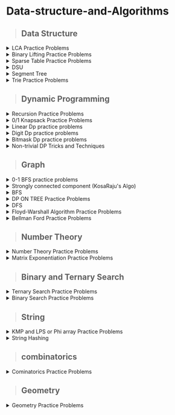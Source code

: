 # Data-structure-and-Algorithms


>## Data Structure

<details markdown = "1"><summary>LCA Practice Problems</summary>
 
  [Problem-01 (LCA Basic Code: ](https://www.spoj.com/problems/LCASQ/) [Solution by ar_rony1](https://ideone.com/zEd3aT)

  [Problem-02 : ](https://codeforces.com/contest/813/problem/C) [Solution by ar_rony1](https://codeforces.com/contest/813/submission/219704960)


</details>

<details markdown = "1"><summary>Binary Lifting Practice Problems</summary>
 
  [Problem-01 : ](https://cses.fi/problemset/task/1687/) [Solution by ar_rony1](https://cses.fi/paste/9453356b4844de3d5d6e7a/)

</details>

<details markdown = "1"><summary>Sparse Table Practice Problems</summary>
 
  [Problem-01 : ](https://www.spoj.com/problems/RMQSQ/) [Solution by ar_rony1](https://github.com/A-R-Rony/Data-structure-and-Algorithms/blob/a029d83c59775a2f3982d849772a463ed86ba1ff/Data%20structure/Sparse%20Table/RMQ%20sparse%20table.cpp)

</details>

<details markdown = "1"><summary>DSU</summary>
 
 <details markdown = "1"><summary>Dsu Basic Code</summary>
 
  [Basic DSU Code](https://github.com/A-R-Rony/Data-structure/blob/main/DSU%20-%20basic.cpp)

</details>

  <details markdown = "1"><summary>Dsu Practice Problems</summary>


 [Problem-01 : ](https://codeforces.com/contest/25/problem/D) [Solution by ar_rony1](https://codeforces.com/contest/25/submission/172538064)

 [Problem-02 : ](https://www.spoj.com/problems/FRNDCIRC/) [Solution by ar_rony1](https://ideone.com/lX3fRf)
 
 [Problem-03 : ](https://codeforces.com/contest/1609/problem/D) [Solution by ar_rony1](https://codeforces.com/contest/1609/submission/179195697)

 [Problem-04 : ](https://codeforces.com/contest/1213/problem/G) [Solution by ar_rony1](https://codeforces.com/contest/1213/submission/224862644)

 [Problem-05 : ](https://codeforces.com/contest/1927/problem/F) [Solution by ar_rony1](https://codeforces.com/contest/1927/submission/248432985)

 
  </details>

</details>

<details markdown = "1"><summary>Segment Tree</summary>
  
 
 <details markdown = "1"><summary>Segment Tree Basic Code</summary>

  [Code](https://ideone.com/G0S2HO)
  
</details>


  <details markdown = "1"><summary>Segment Tree Practice Problems</summary>


 [Problem-01 : ](https://codeforces.com/contest/339/problem/D) [Solution by ar_rony1](https://codeforces.com/contest/339/submission/180560278)
  
 [Problem-02 : ](https://cses.fi/problemset/task/1647/) [Solution by ar_rony1](https://cses.fi/paste/486e757d5d10a3dc4f6874/)
  
 [Problem-03 : ](https://codeforces.com/contest/1709/problem/D) [Solution by ar_rony1](https://codeforces.com/contest/1709/submission/202788538)
  
 [Problem-04 : ](https://codeforces.com/contest/1257/problem/D) [Solution by ar_rony1](https://codeforces.com/contest/1257/submission/204004340)
 
  [Problem-05 : ](https://codeforces.com/contest/635/problem/D) [Solution by ar_rony1](https://codeforces.com/contest/635/submission/205513843)
  
   [Problem-06 : ](https://www.spoj.com/problems/KQUERY/) [Solution by ar_rony1](https://ideone.com/oCtO8f)
   
   [Problem-07 : ](https://cses.fi/problemset/task/1650/) [Solution by ar_rony1](https://cses.fi/paste/6eaed65683ac330d5d4a88/)
   
   [Problem-08 : ](https://lightoj.com/problem/strongest-community) [Solution by ar_rony1](https://ideone.com/FJY2OE)
   
   [Problem-09 : ](https://lightoj.com/problem/binary-simulation) [Solution by ar_rony1](https://ideone.com/7OnwOi)
   
   [Problem-10 : ](https://lightoj.com/problem/histogram) [Solution by ar_rony1](https://ideone.com/Vz3VZe)
   
   [Problem-11 : ](https://codeforces.com/contest/459/problem/D) [Solution by ar_rony1](https://codeforces.com/contest/459/submission/209100102)
   
   [Problem-12 : ](https://lightoj.com/problem/all-possible-inc-subseq) [Solution by ar_rony1](https://ideone.com/H0x3qI)
   
   [Problem-13 : ](https://lightoj.com/problem/diablo) [Solution by ar_rony1](https://ideone.com/bXhKn9)
  
   [Problem-14 : ](https://lightoj.com/problem/points-in-segments-ii) [Solution by ar_rony1](https://ideone.com/X82yCw)
   
   [Problem-15 : ](https://www.spoj.com/problems/GSS3/) [Solution by ar_rony1](https://ideone.com/iN15Er)
   
   [Problem-16 : ](https://codeforces.com/contest/474/problem/F) [Solution by ar_rony1](https://codeforces.com/contest/474/submission/209743998)
   
  [Problem-17 : ](https://codeforces.com/contest/920/problem/F) [Solution by ar_rony1](https://codeforces.com/contest/920/submission/209835588)
      
   [Problem-18 : ](https://codeforces.com/contest/52/problem/C) [Solution by ar_rony1](https://codeforces.com/contest/52/submission/209787135)

   [Problem-19 : ](https://codeforces.com/contest/1548/problem/B) [Solution by ar_rony1](https://codeforces.com/contest/1548/submission/210013271)

   [Problem-20 (XOR segment tree): ](https://codeforces.com/contest/242/problem/E) [Solution by ar_rony1](https://codeforces.com/contest/242/submission/210667764)

   [Problem-21 : ](https://cses.fi/problemset/task/1143/) [Solution by ar_rony1](https://cses.fi/paste/097c6f6f4f65b05660ed3e/)

  [Problem-22 : ](https://cses.fi/problemset/task/1749/) [Solution by ar_rony1](https://cses.fi/paste/d860a70f95f193de60f051/)

  [Problem-23 : ](https://cses.fi/problemset/task/2166) [Solution by ar_rony1](https://cses.fi/paste/334b643029ccb4c760f0d2/)

   [Problem-24 : ](https://cses.fi/problemset/task/2206/) [Solution by ar_rony1](https://cses.fi/paste/3ed2cb27fa8443df60f33b/)

   [Problem-25 : ](https://codeforces.com/contest/1038/problem/D) [Solution by ar_rony1](https://codeforces.com/contest/1038/submission/211271352)

  [Problem-26 : ](https://codeforces.com/contest/1535/problem/D) [Solution by ar_rony1](https://codeforces.com/contest/1535/submission/213599213)

  [Problem-27 : ](https://codeforces.com/contest/1359/problem/D) [Solution by ar_rony1](https://codeforces.com/contest/1359/submission/276479325)











   
  </details>


</details>

 <details markdown = "1"><summary>Trie Practice Problems</summary>


 [Problem-01 : ](https://codeforces.com/contest/858/problem/D) [Solution by ar_rony1](https://codeforces.com/contest/858/submission/224252995)

[Problem-02 : ](https://codeforces.com/contest/706/problem/D) [Solution by ar_rony1](https://codeforces.com/contest/706/submission/210759790)

[Problem-03 : ](https://toph.co/p/the-punishment) [Solution by ar_rony1](https://toph.co/s/1182337)

[Problem-04 : ](https://toph.co/p/maxxor) [Solution by ar_rony1](https://toph.co/s/1187695)

[Problem-05 : ](https://toph.co/p/undo-history) [Solution by ar_rony1](https://ideone.com/jodBxF)

[Problem-06 : ](https://toph.co/p/yet-another-xor-problem) [Solution by ar_rony1](https://ideone.com/44UYkM)

[Problem-07 : ](https://codeforces.com/contest/455/problem/B) [Solution by ar_rony1](https://codeforces.com/contest/455/submission/229952290)

[Problem-08 : ](https://codeforces.com/contest/1902/problem/E) [Solution by ar_rony1](https://codeforces.com/contest/1902/submission/249969158)

[Problem-09 : ](https://codeforces.com/contest/1895/problem/D) [Solution by ar_rony1](https://codeforces.com/contest/1895/submission/252091961)






  </details>
 

>## Dynamic Programming

<details markdown = "1"><summary>Recursion Practice Problems</summary>


  [Problem-01 : ](https://codeforces.com/contest/768/problem/B) [Solution by ar_rony1](https://codeforces.com/contest/768/submission/182381983) 
  
  [Problem-02 : ](https://codeforces.com/contest/1033/problem/C) [Solution by ar_rony1](https://codeforces.com/contest/1033/submission/188237432)
  
  [Problem-03 : ](https://codeforces.com/contest/1778/problem/C) [Solution by ar_rony1](https://codeforces.com/contest/1778/submission/191619110)
  
  [Problem-04 : ](https://codeforces.com/problemset/problem/339/C) [Solution by ar_rony1](https://codeforces.com/contest/339/submission/197656704)
  
  [Problem-05 : ](https://codeforces.com/contest/1476/problem/D) [Solution by ar_rony1](https://codeforces.com/contest/1476/submission/197811092)

 
  </details>
  

  
   <details markdown = "1"><summary>0/1 Knapsack Practice Problems</summary>



  [Problem-01 : ](https://codeforces.com/contest/118/problem/D) [Solution by ar_rony1](https://codeforces.com/contest/118/submission/180596781) 
  
  [Problem-02 : ](https://codeforces.com/contest/1516/problem/C) [Solution by ar_rony1](https://codeforces.com/contest/1516/submission/186367116) 

  [Problem-03 : ](https://codeforces.com/contest/4/problem/D) [Solution by ar_rony1](https://codeforces.com/contest/4/submission/187702698) 
  
  [Problem-04 : ](https://codeforces.com/contest/812/problem/B) [Solution by ar_rony1](https://codeforces.com/contest/812/submission/189656369) 
  
  [Problem-05 : ](https://codeforces.com/contest/741/problem/B) [Solution by ar_rony1](https://codeforces.com/contest/741/submission/191344009) 
  
  [Problem-06 : ](https://codeforces.com/contest/1625/problem/C) [Solution by ar_rony1](https://codeforces.com/contest/1625/submission/192700686) 
  
  [Problem-07 : ](https://codeforces.com/contest/225/problem/C) [Solution by ar_rony1](https://codeforces.com/contest/225/submission/194632999)
  
  [Problem-08 : ](https://codeforces.com/contest/1681/problem/D) [Solution by ar_rony1](https://codeforces.com/contest/1681/submission/194881041) 
  
  [Problem-09 : ](https://codeforces.com/contest/1340/problem/B) [Solution by ar_rony1](https://codeforces.com/contest/1340/submission/200539663) 
  
  [Problem-10 : ](https://atcoder.jp/contests/abc281/tasks/abc281_d) [Solution by ar_rony1](https://atcoder.jp/contests/abc281/submissions/40748953) 
  
  [Problem-11 : ](https://codeforces.com/contest/1829/problem/H) [(Solution - 1 by ar_rony1)](https://codeforces.com/contest/1829/submission/204911564) , [(Solution - 2 by ar_rony1)](https://codeforces.com/contest/1829/submission/204848254) 
  
  [Problem-12 : ](https://codeforces.com/contest/1509/problem/C) [Solution by ar_rony1](https://codeforces.com/contest/1509/submission/207415467)
  
  [Problem-13 : ](https://codeforces.com/contest/1398/problem/D) [Solution by ar_rony1](https://codeforces.com/contest/1398/submission/207422695)
  
   [Problem-14 : ](https://codeforces.com/contest/1437/problem/C) [Solution by ar_rony1](https://codeforces.com/contest/1437/submission/207460514)
   
  [Problem-15 : ](https://atcoder.jp/contests/abc303/tasks/abc303_d) [Solution by ar_rony1](https://atcoder.jp/contests/abc303/submissions/41760446)
  
  [Problem-16 : ](https://codeforces.com/contest/1525/problem/D) [Solution by ar_rony1](https://codeforces.com/contest/1525/submission/209020735)
  
   [Problem-17 : ](https://codeforces.com/contest/1841/problem/C) [Solution by ar_rony1](https://codeforces.com/contest/1841/submission/209499662)

 [Problem-18 : ](https://codeforces.com/contest/1382/problem/D) [Solution by ar_rony1](https://codeforces.com/contest/1382/submission/211000438)

 [Problem-19 : ](https://codeforces.com/contest/1286/problem/A) [Solution by ar_rony1](https://codeforces.com/contest/1286/submission/211168968)

 [Problem-20 : ](https://codeforces.com/contest/1096/problem/D) [Solution by ar_rony1](https://codeforces.com/contest/1096/submission/214702770)

  [Problem-21 : ](https://codeforces.com/contest/1051/problem/D) [Solution by ar_rony1](https://codeforces.com/contest/1051/submission/216789407)

  [Problem-22 : ](https://codeforces.com/contest/577/problem/B) [Solution by ar_rony1](https://codeforces.com/contest/577/submission/222853553)

  [Problem-23 : ](https://codeforces.com/contest/607/problem/B) [Solution by ar_rony1](https://codeforces.com/contest/607/submission/222881978)

  [Problem-24 : ](https://codeforces.com/contest/1155/problem/D) [Solution by ar_rony1](https://codeforces.com/contest/1155/submission/225864653)

  [Problem-25(one time memoization) : ](https://toph.co/p/unique-relief) [Solution by ar_rony1](https://ideone.com/UHgled)

  [Problem-26(one time memoization) : ](https://toph.co/p/ocd-returns) [Solution by ar_rony1](https://ideone.com/uTkKOO)










  
  </details>
  
  <details markdown = "1"><summary>Linear Dp practice problems</summary>


  [Problem-01 : ](https://leetcode.com/problems/decode-ways/) [Solution by ar_rony1](https://leetcode.com/submissions/detail/835211190/)  
  
  [Problem-02 : ](https://codeforces.com/contest/474/problem/D) [Solution by ar_rony1](https://codeforces.com/contest/474/submission/178916246)
  
  [Problem-03 : ](https://codeforces.com/contest/711/problem/C) [Solution by ar_rony1](https://codeforces.com/contest/711/submission/202781445)
 
 
  </details>
  
  <details markdown = "1"><summary>Digit Dp practice problems</summary>


  [Problem-01 : ](https://lightoj.com/problem/investigation) [Solution by ar_rony1](https://lightoj.com/submission/2530133)  

   [Problem-02 : ](https://codeforces.com/contest/1036/problem/C) [Solution by ar_rony1](https://codeforces.com/contest/1036/submission/223048706)  

   [Problem-03 (from L to R) : ](https://codeforces.com/contest/1808/problem/C) [Solution by ar_rony1](https://codeforces.com/contest/1808/submission/232947361)  

   [Problem-04 (perfect) : ](https://toph.co/p/m-beautiful-numbers) [Solution by ar_rony1](https://github.com/A-R-Rony/Data-structure-and-Algorithms/blob/33175a88b0e374c777c0df0e15c0b134dc1cc10f/Dynamic%20Programmig/digit%20dp.cpp)  

  
 
  </details>

  
  <details markdown = "1"><summary>Bitmask Dp practice problems</summary>


  [Problem-01 : ](https://lightoj.com/problem/marriage-ceremonies) [Solution by ar_rony1](https://lightoj.com/submission/2754932)  
  
  [Problem-02 : ](https://codeforces.com/contest/1185/problem/G1) [Solution by ar_rony1](https://codeforces.com/contest/1185/submission/203876421)  

   [Problem-03 : ](https://codeforces.com/contest/580/problem/D) [Solution by ar_rony1](https://codeforces.com/contest/580/submission/210829528) 

   [Problem-04 : ](https://toph.co/p/gaaner-koli) [Solution by ar_rony1](https://ideone.com/RsKv05)  

   [Problem-05 : ](https://toph.co/p/paying-bills) [Solution by ar_rony1](https://ideone.com/xm5JLD)  

   [Problem-06 : ](https://codeforces.com/contest/454/problem/D) [Solution by ar_rony1](https://codeforces.com/contest/454/submission/253440041)  

   [Problem-07 : ](https://toph.co/p/is-it-perfect) [Solution by ar_rony1](https://github.com/A-R-Rony/Data-structure-and-Algorithms/blob/4bb3ec28d61ec322d1454b4a50b04145e0d8ffb7/Dynamic%20Programmig/bitmask%20dp%201.cpp)  

   [Problem-08 : ](https://cses.fi/problemset/task/2181/) [Solution by ar_rony1](https://cses.fi/paste/c70e829bc6ddc7d69fdabd/)  


  
  
  </details>


  <details markdown = "1"><summary>Non-trivial DP Tricks and Techniques</summary>


  [Do we really need to visit all the states? : ](https://codeforces.com/blog/entry/47764#:~:text=Do%20we%20really%20need%20to%20visit%20all%20the%20states%3F)  |  [problem link](https://codeforces.com/contest/505/problem/C)  |  [Solution by ar_rony1](https://codeforces.com/contest/505/submission/253578013)  

[Open and Close Interval Trick : ](https://codeforces.com/blog/entry/47764#:~:text=722E%20%2D%20Research%20Rover-,Open%20and%20Close%20Interval%20Trick,-Example%20Problem%20%3A)  |  [problem: 1 ](https://codeforces.com/contest/626/problem/F) ,  [Solution](https://codeforces.com/contest/626/submission/254407453) |   [problem: 2 ](https://codeforces.com/contest/466/problem/D) ,  [Solution](https://codeforces.com/contest/466/submission/254692140)

  
 
  </details>
  
  >## Graph

 <details markdown = "1"><summary>0-1 BFS practice problems</summary>


  [Problem-01 (0-1 BFS Basic Code: ](https://codeforces.com/contest/1063/problem/B) [Solution by ar_rony1](https://codeforces.com/contest/1063/submission/221889234)
  
  [Problem-02 : ](https://www.spoj.com/problems/KATHTHI/) [Solution by ar_rony1](https://ideone.com/hSyCFe)  

  
  </details>

<details markdown = "1"><summary>Strongly connected component (KosaRaju's Algo)</summary>

  <details markdown = "1"><summary>Strongly connected component Basic Code</summary>


  [Strongly connected component ](https://github.com/A-R-Rony/Graph-theory/blob/main/scc.cpp)
  
</details>
  
   <details markdown = "1"><summary>Strongly connected component Practice Problems</summary>


  [Problem-01 : ](https://codeforces.com/contest/427/problem/C) [Solution by ar_rony1](https://codeforces.com/contest/427/submission/183632211)  
  
  
  
  </details>
  
  
  </details>

  
<details markdown = "1"><summary>BFS</summary>

  <details markdown = "1"><summary>BFS Basic Code</summary>


  [BFS Basic Code](https://github.com/A-R-Rony/Graph-theory/blob/main/BFS.cpp)

</details>
  
   <details markdown = "1"><summary>BFS Practice Problems</summary>


  [Problem-01 : ](https://codeforces.com/problemset/problem/1133/F1) [Solution by ar_rony1](https://codeforces.com/contest/1133/submission/174969128)  
  
  [Problem-02 : ](https://codeforces.com/contest/986/problem/A) [Solution by ar_rony1](https://codeforces.com/contest/986/submission/177106641)
  
  [Problem-03 : ](https://codeforces.com/contest/954/problem/D) [Solution by ar_rony1](https://codeforces.com/contest/954/submission/181379458)
  
  [Problem-04 : ](https://codeforces.com/contest/1365/problem/D) [Solution by ar_rony1](https://codeforces.com/contest/1365/submission/181383524)
  
  [Problem-05 : ](https://codeforces.com/contest/689/problem/B) [Solution by ar_rony1](https://codeforces.com/contest/689/submission/185154489)
  
   [Problem-06 : ](https://codeforces.com/contest/1176/problem/E) [Solution by ar_rony1](https://codeforces.com/contest/1176/submission/187680527)

  [Problem-07 : ](https://codeforces.com/contest/242/problem/C) [Solution by ar_rony1](https://codeforces.com/contest/242/submission/213050176)

  [Problem-08 : ](https://codeforces.com/contest/1283/problem/D) [Solution by ar_rony1](https://codeforces.com/contest/1283/submission/213604064)

  
  
 
  
  </details>
  
       
  </details>

  <details markdown = "1"><summary>DP ON TREE Practice Problems</summary>


  [Problem-01 : ](https://cses.fi/problemset/task/1130/) [Solution by ar_rony1](https://cses.fi/paste/5063358e3ad179a7614a16/)  

  [Problem-02 : ](https://cses.fi/problemset/task/1133/) [Solution by ar_rony1](https://cses.fi/paste/53eff2f0f436fb2861505d/)  

  [Problem-03 : ](https://cses.fi/problemset/task/1132) [Solution by ar_rony1](https://cses.fi/paste/10b381d157426b8e614e49/)  

  [Problem-04 : ](https://codeforces.com/contest/1324/problem/F) [Solution by ar_rony1](https://codeforces.com/contest/1324/submission/211896294)  

  [Problem-05 : ](https://codeforces.com/contest/1573/problem/C) [Solution by ar_rony1](https://codeforces.com/contest/1573/submission/211959670)  


[Company Queries I](https://cses.fi/problemset/task/1687) - [Solution by ar_rony1](https://cses.fi/paste/9453356b4844de3d5d6e7a/)

[Company Queries II](https://cses.fi/problemset/task/1688) - [Solution by ar_rony1](https://cses.fi/paste/08a29633ef085fdd618be0/)

[Distance Queries](https://cses.fi/problemset/task/1135) - [Solution by ar_rony1](https://cses.fi/paste/07041f0d5acf0e43618c40/)

[Counting Paths](https://cses.fi/problemset/task/1136) - [Solution by ar_rony1](https://cses.fi/paste/f16d68382a7b97796196c5/)

[Subtree Queries](https://cses.fi/problemset/task/1137) - [Solution by ar_rony1](https://cses.fi/paste/237707c8fc261ffc61a959/)

[Path Queries](https://cses.fi/problemset/task/1138) - [Solution by ar_rony1](https://cses.fi/paste/dbb8fe58a3406bf261a9c9/)

[Distinct Colors](https://cses.fi/problemset/task/1139) - [Solution by ar_rony1](https://cses.fi/paste/a0d16dafacc8037a61ad2c/)


  
  
  </details>
  
  <details markdown = "1"><summary>DFS</summary>

  <details markdown = "1"><summary>DFS Basic Code</summary>


  [DFS Basic Code](https://github.com/A-R-Rony/Graph-theory/blob/main/DFS.cpp)

</details>
  
   <details markdown = "1"><summary>DFS Practice Problems</summary>


 [Problem-01 : ](https://codeforces.com/contest/659/problem/E) [Solution by ar_rony1](https://codeforces.com/contest/659/submission/172912579)
 
 [Problem-02 : ](https://codeforces.com/contest/598/problem/D) [Solution by ar_rony1](https://codeforces.com/contest/598/submission/173363072)
 
 [Problem-03 : ](https://www.spoj.com/problems/FOXLINGS/) [Solution by ar_rony1](https://ideone.com/6vpsNI)
  
 [Problem-04 : ](https://www.spoj.com/problems/IITKWPCI/) [Solution by ar_rony1](https://ideone.com/iovpUi)
 
 [Problem-05 : ](https://codeforces.com/contest/682/problem/C) [Solution by ar_rony1](https://codeforces.com/contest/682/submission/174207821)
 
 [Problem-06 : ](https://codeforces.com/contest/1735/problem/C) [Solution by ar_rony1](https://codeforces.com/contest/1735/submission/174437810)
 
 [Problem-07 : ](https://codeforces.com/contest/723/problem/D) [Solution by ar_rony1](https://codeforces.com/contest/723/submission/174599835)
 
 [Problem-08 : ](https://codeforces.com/problemset/problem/939/D) [Solution by ar_rony1](https://ideone.com/m2HEJv)
 
 [Problem-09 : ](https://codeforces.com/contest/931/problem/D) [Solution by ar_rony1](https://codeforces.com/contest/931/submission/176956335)
  
 [Problem-10 : ](https://codeforces.com/contest/979/problem/C) [Solution by ar_rony1](https://codeforces.com/contest/979/submission/182205680)
  
 [Problem-11 : ](https://codeforces.com/contest/1766/problem/C) [Solution by ar_rony1](https://codeforces.com/contest/1766/submission/185076097)
  
 [Problem-12 : ](https://codeforces.com/contest/1056/problem/D) [Solution by ar_rony1](https://codeforces.com/contest/1056/submission/186641065)
  
 [Problem-13 : ](https://codeforces.com/contest/1384/problem/C) [Solution by ar_rony1](https://codeforces.com/contest/1384/submission/186736802)
 
 [Problem-14 : ](https://codeforces.com/contest/1406/problem/C) [Solution by ar_rony1](https://codeforces.com/contest/1406/submission/187151535)
  
 [Problem-15 (Bipertite Graph) : ](https://www.spoj.com/problems/BUGLIFE/) [Solution by ar_rony1](https://ideone.com/6uuCht)
  
 [Problem-16 : ](https://codeforces.com/contest/1144/problem/F) [Solution by ar_rony1](https://codeforces.com/contest/1144/submission/187687221)
 
 [Problem-17 : ](https://codeforces.com/contest/741/problem/B) [Solution by ar_rony1](https://codeforces.com/contest/741/submission/191344009) 
  
 [Problem-18 : ](https://codeforces.com/contest/616/problem/C) [Solution by ar_rony1](https://codeforces.com/contest/616/submission/193679935) 
  
 [Problem-19 : ](https://codeforces.com/contest/1253/problem/D) [Solution by ar_rony1](https://codeforces.com/contest/1253/submission/194491667)
  
 [Problem-20 : ](https://codeforces.com/contest/919/problem/D) [Solution by ar_rony1](https://codeforces.com/contest/919/submission/194532871)

 [Problem-21 : ](https://atcoder.jp/contests/abc292/tasks/abc292_e) [Solution by ar_rony1](https://atcoder.jp/contests/abc292/submissions/39712018)
  
 [Problem-22 : ](https://codeforces.com/contest/1209/problem/D) [Solution by ar_rony1](https://codeforces.com/contest/1209/submission/199082427)
  
 [Problem-23 (cycle detect in directed graph): ](https://codeforces.com/contest/1411/problem/C) [Solution by ar_rony1](https://codeforces.com/contest/1411/submission/200961643)

 [Problem-24 : ](https://codeforces.com/contest/1093/problem/D) [Solution by ar_rony1](https://codeforces.com/contest/1093/submission/201452691)
 
 [Problem-25 : ](https://atcoder.jp/contests/abc284/tasks/abc284_e) [Solution by ar_rony1](https://atcoder.jp/contests/abc284/submissions/40536021)
 
  [Problem-26 : ](https://codeforces.com/contest/842/problem/C) [Solution by ar_rony1](https://codeforces.com/contest/842/submission/205833102)
  
 
  [Problem-27 : ](https://codeforces.com/contest/1702/problem/G1) [Solution by ar_rony1](https://codeforces.com/contest/1702/submission/206864656)
  
 
  [Problem-28 : ](https://codeforces.com/contest/1328/problem/E) [Solution by ar_rony1](https://codeforces.com/contest/1328/submission/206998971)
  
   [Problem-29 : ](https://codeforces.com/contest/161/problem/D) [Solution by ar_rony1](https://codeforces.com/contest/161/submission/207321610)
   
   [Problem-30 : ](https://codeforces.com/contest/1388/problem/C) [Solution by ar_rony1](https://codeforces.com/contest/1388/submission/208014884)

  [Problem-31 : ](https://codeforces.com/contest/1592/problem/C) [Solution by ar_rony1](https://codeforces.com/contest/1592/submission/209178266)
  
  [Problem-32 : ](https://codeforces.com/problemset/problem/1401/D) [Solution by ar_rony1](https://codeforces.com/contest/1401/submission/209347626)

  [Problem-33 : ](https://codeforces.com/contest/1338/problem/B) [Solution by ar_rony1](https://codeforces.com/contest/1338/submission/212072169)

 [Problem-34 : ](https://codeforces.com/contest/1244/problem/D) [Solution by ar_rony1](https://codeforces.com/contest/1244/submission/214393196)

  [Problem-35 : ](https://codeforces.com/contest/1027/problem/D) [Solution by ar_rony1](https://codeforces.com/contest/1027/submission/219644047)



 
 
  </details>
  
  </details>
  
  <details markdown = "1"><summary>Floyd-Warshall Algorithm Practice Problems</summary>


  [Problem-01 : ](https://codeforces.com/contest/295/problem/B) [Solution by ar_rony1](https://codeforces.com/contest/295/submission/185465390)  
  
  [Problem-02 : ](https://atcoder.jp/contests/abc286/tasks/abc286_e) [Solution by ar_rony1](https://atcoder.jp/contests/abc286/submissions/40446437)
  
  [Problem-03 : ](https://cses.fi/problemset/task/1672/) [Solution by ar_rony1](https://cses.fi/paste/9c3c182bbb844d049ffe32/)


  </details>

  <details markdown = "1"><summary>Bellman Ford Practice Problems</summary>
 
  [Problem-01 : ](https://cses.fi/problemset/result/10532303/) [Solution by ar_rony1](https://cses.fi/paste/44b49b77bf65abb2a0b5cf/)

  [Problem-02 : ](https://cses.fi/problemset/task/1197/) [Solution by ar_rony1](https://cses.fi/paste/a33cd0864571f656a2056b/)


</details>
  
  >## Number Theory

  
   <details markdown = "1"><summary>Number Theory Practice Problems</summary>


 [Problem-01 : ](https://lightoj.com/problem/pairs-forming-lcm) [Solution by ar_rony1](https://ideone.com/qjiQqL)
 
 [Problem-02 : ](https://cses.fi/problemset/task/1716/) [Solution by ar_rony1](https://cses.fi/paste/06074e54d99c3bb248646e/)
  
 [Problem-03 : ](https://cses.fi/problemset/task/1717/) [Solution by ar_rony1](https://cses.fi/paste/98a2da5e2b4745334865d8/)
 
 [Problem-04 : ](https://codeforces.com/contest/1176/problem/D) [Solution by ar_rony1](https://codeforces.com/contest/1176/submission/175716706)
 
 [Problem-05 : ](https://atcoder.jp/contests/abc136/tasks/abc136_e) [Solution by ar_rony1](https://atcoder.jp/contests/abc136/submissions/35644978)
 
 [Problem-06 : ](https://codeforces.com/contest/1183/problem/F) [Solution by ar_rony1](https://codeforces.com/contest/1183/submission/176253285)
 
 [Problem-07 : ](https://codeforces.com/contest/112/problem/D) [Solution by ar_rony1](https://codeforces.com/contest/112/submission/179081136)

 [Problem-08 : ](https://codeforces.com/gym/101981) [**J**] [Solution by ar_rony1](https://codeforces.com/gym/101981/submission/186538223)
  
  [Problem-09 : ](https://codeforces.com/contest/546/problem/D) [Solution by ar_rony1](https://codeforces.com/contest/546/submission/186603719)
  
  [Problem-10 : ](https://onlinejudge.org/external/115/11526.pdf) [Solution by ar_rony1](https://ideone.com/SGGR0Y)
  
  [Problem-11 : ](https://codeforces.com/problemset/problem/385/C) [Solution by ar_rony1](https://codeforces.com/contest/385/submission/187620232)
  
  [Problem-12 : ](https://codeforces.com/contest/1228/problem/C) [Solution by ar_rony1](https://codeforces.com/contest/1228/submission/188670890)
  
  [Problem-13 : ](https://codeforces.com/contest/237/problem/C) [Solution by ar_rony1](https://codeforces.com/contest/237/submission/189005625)
  
  [Problem-14 : ](https://codeforces.com/problemset/problem/1312/D) [Solution by ar_rony1](https://codeforces.com/contest/1312/submission/192766293)
  
  [Problem-15 : ](https://codeforces.com/contest/569/problem/C) [Solution by ar_rony1](https://codeforces.com/contest/569/submission/193763124)
  
  [Problem-16 : ](https://codeforces.com/contest/1462/problem/E2) [Solution by ar_rony1](https://codeforces.com/contest/1462/submission/194557731)
  
  [Problem-17 : ](https://codeforces.com/contest/1795/problem/D) [Solution by ar_rony1](https://codeforces.com/contest/1795/submission/195019951)
  
  [Problem-18 : ](https://atcoder.jp/contests/abc293/tasks/abc293_e) [Solution by ar_rony1](https://atcoder.jp/contests/abc293/submissions/39756140)
  
  [Problem-19 : ](https://atcoder.jp/contests/abc280/tasks/abc280_d) [Solution by ar_rony1](https://atcoder.jp/contests/abc280/submissions/40774699)
  
  [Problem-20 : ](https://codeforces.com/contest/1114/problem/C) [Solution by ar_rony1](https://codeforces.com/contest/1114/submission/203160180)
  
  [Problem-21 : ](https://codeforces.com/contest/842/problem/C) [Solution by ar_rony1](https://codeforces.com/contest/842/submission/205833102)

 [Problem-22 : ](https://codeforces.com/contest/1295/problem/D) [Solution by ar_rony1](https://codeforces.com/contest/1295/submission/211794656)

 [Problem-23 (Mod Inverse) : ](https://codeforces.com/contest/1794/problem/D) [Solution by ar_rony1](https://codeforces.com/contest/1794/submission/233799251)




  </details>

   <details markdown = "1"><summary>Matrix Exponentiation Practice Problems</summary>

 [Classical Matrix Exponentiation : ]() [Code  ](https://github.com/A-R-Rony/Data-structure-and-Algorithms/blob/6b527876a5e02c5c18576cc35f5df10c07e67a2d/Number%20Theory/matrix%20exponentiation.cpp)
 
 [Problem-01 : ](https://codeforces.com/gym/104619/problem/E) [Solution by ar_rony1](https://github.com/A-R-Rony/Data-structure-and-Algorithms/blob/ada1c6ef742d2e260136321ccfc1e176f37d65d1/Others/about%20__int128/solved%20problem/E.%20Exponentiation(cf).cpp)

 [Problem-02 : ](https://codeforces.com/gym/102644/problem/B) 

 [Problem-03 : ](https://codeforces.com/gym/102644/problem/C)  [Solution by ar_rony1](https://github.com/A-R-Rony/Data-structure-and-Algorithms/blob/3c4f46e03fdeb82191a68956311432dde4bdfac2/Number%20Theory/matrix%20expo%20(Fibonacci).cpp)

 [Problem-04 : ](https://codeforces.com/contest/222/problem/E)  [Solution by ar_rony1](https://codeforces.com/contest/222/submission/257894250)


 
  </details>

  
  
   >## Binary and Ternary Search 

  <details markdown = "1"><summary>Ternary Search Practice Problems</summary>

   [Problem-01 : ](https://lightoj.com/problem/closest-distance) [Solution by ar_rony1](https://github.com/A-R-Rony/Data-structure-and-Algorithms/blob/e690facf57cd1bf0da0edff2361dff5409af1f00/Ternary%20Search%20/Closest%20Distance(LOJ).cpp)

   
  </details>
   <details markdown = "1"><summary>Binary Search Practice Problems</summary>
   

 [Problem-01 : ](https://codeforces.com/contest/923/problem/B) [Solution by ar_rony1](https://codeforces.com/contest/923/submission/173387018)
 
 [Problem-02 : ](https://codeforces.com/contest/682/problem/B) [Solution by ar_rony1](https://codeforces.com/contest/682/submission/174076452)
 
 [Problem-03 : ](https://codeforces.com/contest/1735/problem/A) [Solution by ar_rony1](https://codeforces.com/contest/1735/submission/174430718)
 
 [Problem-04 : ](https://codeforces.com/contest/527/problem/C) [Solution by ar_rony1](https://codeforces.com/contest/527/submission/176418997)
 
 [Problem-05 : ](https://codeforces.com/contest/817/problem/C) [Solution by ar_rony1](https://codeforces.com/contest/817/submission/179016676)
  
 [Problem-06 : ](https://codeforces.com/contest/1359/problem/C) [Solution by ar_rony1](https://codeforces.com/contest/1359/submission/182338395)
  
 [Problem-07 : ](https://codeforces.com/problemset/problem/1336/B) [Solution by ar_rony1](https://codeforces.com/contest/1336/submission/183734417)
  
 [Problem-08 : ](https://codeforces.com/contest/778/problem/A) [Solution by ar_rony1](https://codeforces.com/contest/778/submission/186420168)
 
 [Problem-09 : ](https://codeforces.com/contest/1393/problem/C) [Solution by ar_rony1](https://codeforces.com/contest/1393/submission/186791081)
  
  [Problem-10 : ](https://atcoder.jp/contests/arc154/tasks/arc154_b) [Solution by ar_rony1](https://atcoder.jp/contests/arc154/submissions/40444008)
  
  [Problem-11 : ](https://codeforces.com/contest/807/problem/C) [Solution by ar_rony1](https://codeforces.com/contest/807/submission/201867347)
  
 [Problem-12 : ](https://codeforces.com/contest/738/problem/C) [Solution by ar_rony1](https://codeforces.com/contest/738/submission/202096510)
 
 [Problem-13 : ](https://codeforces.com/contest/287/problem/B) [Solution by ar_rony1](https://codeforces.com/contest/287/submission/202337130)

  
  </details>
  
   >## String

  
   <details markdown = "1"><summary>KMP and LPS or Phi array Practice Problems</summary>

 [Classical KMP & LPS : ]() [Code  ](https://ideone.com/8DBWzn)
 
 [Problem-01 : ](https://codeforces.com/contest/1137/problem/B) [Solution by ar_rony1](https://codeforces.com/contest/1137/submission/191294574)
 
 [Problem-02 : ](https://codeforces.com/contest/1326/problem/D2) [Solution by ar_rony1](https://codeforces.com/contest/1326/submission/209167363)

 [Problem-03 : ](https://codeforces.com/contest/471/problem/D) [Solution by ar_rony1](https://codeforces.com/contest/471/submission/221400575)

 [Problem-04 : ](https://codeforces.com/contest/1200/problem/E) [Solution by ar_rony1](https://github.com/A-R-Rony/Data-structure-and-Algorithms/blob/dcde6ff6612db88125e686dd22dfc15039e92ffd/string%20algo/interesting%20lps%20concept.cpp)


 
  </details>
  
  <details markdown = "1"><summary>String Hashing</summary>


 [Problem-01 : ](https://atcoder.jp/contests/abc287/tasks/abc287_e) [Solution by ar_rony1](https://atcoder.jp/contests/abc287/submissions/40401750)
 
[Problem-02 : (template)](https://codeforces.com/contest/271/problem/D) [Solution by ar_rony1](https://codeforces.com/contest/271/submission/208561434)

[Problem-03 :](https://atcoder.jp/contests/abc141/tasks/abc141_e) [Solution by ar_rony1](https://atcoder.jp/contests/abc141/submissions/44191488)
  
  </details>
  
  >## combinatorics


  <details markdown = "1"><summary>Cominatorics Practice Problems</summary>


  [Problem-01 : ](https://codeforces.com/contest/1598/problem/D) [Solution by ar_rony1](https://codeforces.com/contest/1598/submission/199722939)  
  
  [Problem-02 : ](https://www.hackerrank.com/contests/final-selection-contest/challenges/alice-in-borderland) [Solution by ar_rony1](https://ideone.com/NHY8Zj)  

 [Problem-03 : ](https://codeforces.com/contest/300/problem/C) [Solution by ar_rony1](https://codeforces.com/contest/300/submission/211004122)  
 
 
  </details>

  >## Geometry


  <details markdown = "1"><summary>Geometry Practice Problems</summary>


  [Problem-01 : ](https://codeforces.com/contest/1354/problem/C2) [Solution by ar_rony1](https://codeforces.com/contest/1354/submission/279287717)  
    
 
 
  </details>
  
  
  

